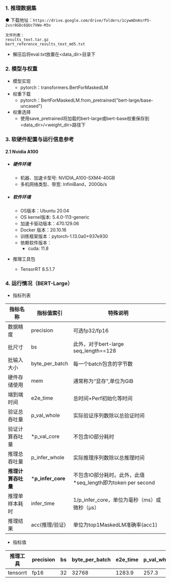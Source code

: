 ### 1. 推理数据集

● 下载地址：`https://drive.google.com/drive/folders/1cywmDnAsrP5-2vsr8GDc6QUc7VWe-M3v`

```
文件列表：
results_text.tar.gz
bert_reference_results_text_md5.txt
```

* 解压后将eval.txt放置在<data_dir>目录下

### 2. 模型与权重

* 模型实现
  * pytorch：transformers.BertForMaskedLM
* 权重下载
  * pytorch：BertForMaskedLM.from_pretrained("bert-large/base-uncased")
* 权重选择
  * 使用save_pretrained将加载的bert-large或bert-base权重保存到<data_dir>/<weight_dir>路径下

### 3. 软硬件配置与运行信息参考

#### 2.1 Nvidia A100

- ##### 硬件环境
    - 机器、加速卡型号: NVIDIA_A100-SXM4-40GB
    - 多机网络类型、带宽: InfiniBand，200Gb/s

- ##### 软件环境
   - OS版本：Ubuntu 20.04
   - OS kernel版本: 5.4.0-113-generic
   - 加速卡驱动版本：470.129.06
   - Docker 版本：20.10.16
   - 训练框架版本：pytorch-1.13.0a0+937e930
   - 依赖软件版本：
     - cuda: 11.8

- 推理工具包

   - TensorRT 8.5.1.7

### 4. 运行情况（BERT-Large）

* 指标列表

| 指标名称           | 指标值索引        | 特殊说明                                                    |
| ------------------ | ----------------- | ----------------------------------------------------------- |
| 数据精度           | precision         | 可选fp32/fp16                                               |
| 批尺寸             | bs                | 此外，对于bert-large seq_length==128                        |
| 批输入大小         | byte_per_batch    | 每一个batch包含的字节数                                     |
| 硬件存储使用       | mem               | 通常称为“显存”,单位为GiB                                    |
| 端到端时间         | e2e_time          | 总时间+Perf初始化等时间                                     |
| 验证总吞吐量       | p_val_whole       | 实际验证序列数除以总验证时间                                |
| 验证计算吞吐量     | *p_val_core       | 不包含IO部分耗时                                            |
| 推理总吞吐量       | p_infer_whole     | 实际推理序列数除以总推理时间                                |
| **推理计算吞吐量** | ***p_infer_core** | 不包含IO部分耗时。此外，此值*seq_length即为token per second |
| 推理单样本耗时     | infer_time        | 1/p_infer_core，单位为毫秒（ms）或微秒（μs）                |
| 推理结果           | acc(推理/验证)    | 单位为top1MaskedLM准确率(acc1)                              |

* 指标值

| 推理工具 | precision | bs   | byte_per_batch | e2e_time | p_val_whole | \*p_val_core | p_infer_whole | \*p_infer_core | acc         | mem       |
| -------- | --------- | ---- | -------------- | -------- | ----------- | ------------ | ------------- | -------------- | ----------- | --------- |
| tensorrt | fp16      | 32   | 32768          | 1283.9   | 257.3       | 260.4        | 408.3         | 418.1          | 0.600/0.638 | 17.4/40.0 |

